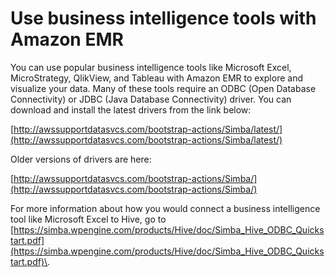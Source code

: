# Use business intelligence tools with Amazon EMR<a name="emr-bi-tools"></a>

You can use popular business intelligence tools like Microsoft Excel, MicroStrategy, QlikView, and Tableau with Amazon EMR to explore and visualize your data\. Many of these tools require an ODBC \(Open Database Connectivity\) or JDBC \(Java Database Connectivity\) driver\. You can download and install the latest drivers from the link below:

[http://awssupportdatasvcs.com/bootstrap-actions/Simba/latest/](http://awssupportdatasvcs.com/bootstrap-actions/Simba/latest/)

Older versions of drivers are here:

[http://awssupportdatasvcs.com/bootstrap-actions/Simba/](http://awssupportdatasvcs.com/bootstrap-actions/Simba/)

For more information about how you would connect a business intelligence tool like Microsoft Excel to Hive, go to [https://simba.wpengine.com/products/Hive/doc/Simba_Hive_ODBC_Quickstart.pdf](https://simba.wpengine.com/products/Hive/doc/Simba_Hive_ODBC_Quickstart.pdf)\.